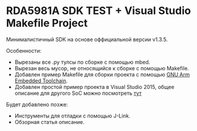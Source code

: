 ﻿# RDA5981A SDK TEST + Visual Studio Makefile Project

Минималистичный SDK на основе оффициальной версии v1.3.5.<br>

Особенности:<br>
* Вырезаны все .py тулсы по сборке с помощью mbed.<br>
* Вырезан весь мусор, не относящийся к сборке с помощью Makefile.<br>
* Добавлен пример Makefile для сборки проекта с помощью [GNU Arm Embedded Toolchain](https://developer.arm.com/open-source/gnu-toolchain/gnu-rm/downloads).<br>
* Добавлен простой пример проекта в Visual Studio 2015, общее описание для другого SoC можно посмотреть [тут](https://adelectronics.ru/2017/10/18/rtl8195am-rtl871xax-%d0%bd%d0%b0%d0%bf%d0%b8%d1%81%d0%b0%d0%bd%d0%b8%d0%b5-%d0%bf%d1%80%d0%be%d1%88%d0%b8%d0%b2%d0%ba%d0%b8-%d0%b8-%d0%be%d1%82%d0%bb%d0%b0%d0%b4%d0%ba%d0%b0-%d0%b2-visual-studio-20/)<br>

Будет добавлено позже:<br>
* Инструменты для отладки с помощью J-Link.<br>
* Обзорная статья описание.<br>
